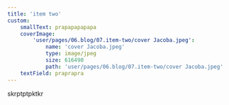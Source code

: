 ```yaml
---
title: 'item two'
custom:
    smallText: prapapapapapa
    coverImage:
        'user/pages/06.blog/07.item-two/cover Jacoba.jpeg':
            name: 'cover Jacoba.jpeg'
            type: image/jpeg
            size: 616490
            path: 'user/pages/06.blog/07.item-two/cover Jacoba.jpeg'
    textField: praprapra
---
```


skrptptpktkr